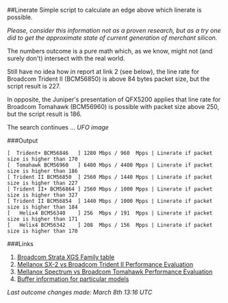 ##Linerate
Simple script to calculate an edge above which linerate is possible.

_Please, consider this information not as a proven research, but as a try one did to get the approximate 
state of current generation of merchant silicon._

The numbers outcome is a pure math which, as we know, might not (and surely don't) intersect with the real world.

Still have no idea how in report at link 2 (see below), the line rate for Broadcom Trident II (BCM56850) is above 84 bytes
packet size, but the script result is 227.

In opposite, the Juniper's presentation of QFX5200 applies that line rate for Broadcom Tomahawk (BCM56960) is possible with packet size
above 250, but the script result is 186.

The search continues ... *UFO image*

###Output
```
[  Trident+ BCM56846   ] 1280 Mbps / 960  Mpps | Linerate if packet size is higher than 170
[  Tomahawk BCM56960   ] 6400 Mbps / 4400 Mpps | Linerate if packet size is higher than 186
[ Trident II BCM56850  ] 2560 Mbps / 1440 Mpps | Linerate if packet size is higher than 227
[ Trident II+ BCM56864 ] 2560 Mbps / 1000 Mpps | Linerate if packet size is higher than 327
[ Trident II BCM56854  ] 1440 Mbps / 1000 Mpps | Linerate if packet size is higher than 184
[   Helix4 BCM56340    ] 256  Mbps / 191  Mpps | Linerate if packet size is higher than 171
[   Helix4 BCM56342    ] 208  Mbps / 156  Mpps | Linerate if packet size is higher than 170
```

###Links

1. [Broadcom Strata XGS Family table](http://sk1f3r.ru/pic/broadcom-strata-xgs.png)
2. [Mellanox SX-2 vs Broadcom Trident II Performance Evaluation](https://www.mellanox.com/related-docs/products/Tolly-215111-Mellanox-SwitchX-2_Performance.pdf)
3. [Mellanox Spectrum vs Broadcom Tomahawk Performance Evaluation](http://www.mellanox.com/related-docs/products/tolly-report-performance-evaluation-2016-march.pdf)
4. [Buffer information for particular models](https://people.ucsc.edu/~warner/buffer.html)


_Last outcome changes made: March 8th 13:16 UTC_